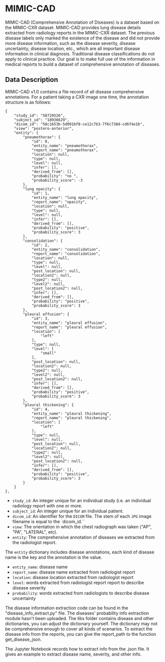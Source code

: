 # MIMIC-CAD

MIMIC-CAD (Comprehensive Annotation of Diseases) is a dataset based on the MIMIC-CXR dataset. MIMIC-CAD provides lung disease details extracted from radiology reports in the MIMIC-CXR dataset. The previous disease labels only marked the existence of the disease and did not provide more disease information, such as the disease severity, disease uncertainty, disease location, etc., which are all important disease information in clinical diagnosis. Traditional disease classifications do not apply to clinical practice. Our goal is to make full use of the information in medical reports to build a dataset of comprehensive annotation of diseases. 


## Data Description

MIMIC-CAD v1.0 contains a file record of all disease comprehensive annotations. For a patient taking a CXR image one time, the annotation structure is as follows:

```
{
	"study_id": "58729526",
	"subject_id": "18936629",
	"dicom_id": "58c1653b-5d091bf0-ce12c7b3-7f6c738d-cd6f4e1b",
	"view": "postero-anterior",
	"entity": {
		"pneumothorax": {
			"id": 0,
			"entity_name": "pneumothorax",
			"report_name": "pneumothorax",
			"location": null,
			"type": null,
			"level": null,
			"infer": [],
			"derived_from": [],
			"probability": "no ",
			"probability_score": -3
		},
		"lung opacity": {
			"id": 1,
			"entity_name": "lung opacity",
			"report_name": "opacity",
			"location": null,
			"type": null,
			"level": null,
			"infer": [],
			"derived_from": [],
			"probability": "positive",
			"probability_score": 3
		},
		"consolidation": {
			"id": 2,
			"entity_name": "consolidation",
			"report_name": "consolidation",
			"location": null,
			"type": null,
			"level": null,
			"post_location": null,
			"location2": null,
			"type2": null,
			"level2": null,
			"post_location2": null,
			"infer": [],
			"derived_from": [],
			"probability": "positive",
			"probability_score": 3
		},
		"pleural effusion": {
			"id": 3,
			"entity_name": "pleural effusion",
			"report_name": "pleural effusion",
			"location": [
				"left"
			],
			"type": null,
			"level": [
				"small"
			],
			"post_location": null,
			"location2": null,
			"type2": null,
			"level2": null,
			"post_location2": null,
			"infer": [],
			"derived_from": [],
			"probability": "positive",
			"probability_score": 3
		},
		"pleural thickening": {
			"id": 4,
			"entity_name": "pleural thickening",
			"report_name": "pleural thickening",
			"location": [
				"left"
			],
			"type": null,
			"level": null,
			"post_location": null,
			"location2": null,
			"type2": null,
			"level2": null,
			"post_location2": null,
			"infer": [],
			"derived_from": [],
			"probability": "positive",
			"probability_score": 3
		}
	}
},
```



+   `study_id`: An integer unique for an individual study (i.e. an individual radiology report with one or more.
+   `subject_id`: An integer unique for an individual patient.
+   `dicom_id`: An identifier for the `DICOM` file. The stem of each `JPG` image filename is equal to the `dicom_id.``
+   `view`: The orientation in which the chest radiograph was taken ("AP", "PA", "LATERAL", etc).
+   `entity`: The comprehensive annotation of diseases we extracted from the radiologist report.

The `entity` dictionary includes disease annotations, each kind of disease name is the key and the annotation is the value. 

+   `entity_name`: disease name 
+   `report_name`: disease name extracted from radiologist report
+   `location`: disease location extracted from radiologist report
+   `level`: words extracted from radiologist report report to describe disease severity
+   `probability`: words extracted from radiologists to describe disease uncertainty

The disease information extraction code can be found in the "disease_info_extract.py" file. The diseases' probability info extraction module hasn't been uploaded. The libs folder contains disease and other dictionaries, you can adjust the dictionary yourself. The dictionary may not be comprehensive enough to cover all kinds of scenarios.
To extract the disease info from the reports, you can give the report_path to the function get_disease_json.

The Jupyter Notebook records how to extract info from the .json file. It gives an example to extract disease name, severity, and other info.
